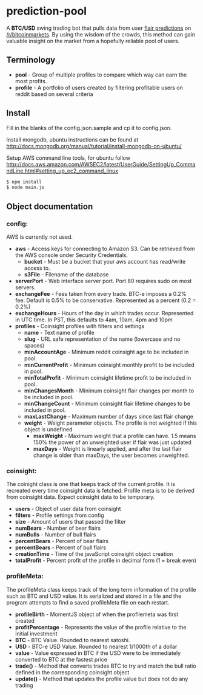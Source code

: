 # prediction-pool
A **BTC/USD** swing trading bot that pulls data from user [flair predictions](http://coinsight.org/#reddit) on [/r/bitcoinmarkets](http://reddit.com/r/bitcoinmarkets). By using the wisdom of the crowds, this method can gain valuable insight on the market from a hopefully reliable pool of users.

## Terminology

- **pool** - Group of multiple profiles to compare which way can earn the most profits.
- **profile** - A portfolio of users created by filtering profitable users on reddit based on several criteria

## Install

Fill in the blanks of the config.json.sample and cp it to config.json.

Install mongodb, ubuntu instructions can be found at http://docs.mongodb.org/manual/tutorial/install-mongodb-on-ubuntu/

Setup AWS command line tools, for ubuntu follow http://docs.aws.amazon.com/AWSEC2/latest/UserGuide/SettingUp_CommandLine.html#setting_up_ec2_command_linux

```bash
$ npm install
$ node main.js
```


## Object documentation

### config:
AWS is currently not used.
- **aws** - Access keys for connecting to Amazon S3. Can be retrieved from the AWS console under Security Credentials.
	- **bucket** - Must be a bucket that your aws account has read/write access to.
	- **s3File** - Filename of the database
- **serverPort** - Web interface server port. Port 80 requires sudo on most servers.
- **exchangeFee** - Fees taken from every trade. BTC-e imposes a 0.2% fee. Default is 0.5% to be conservative. Represented as a percent (0.2 = 0.2%)
- **exchangeHours** - Hours of the day in which trades occur. Represented in UTC time. In PST, this defaults to 4am, 10am, 4pm and 10pm
- **profiles** - Coinsight profiles with filters and settings
	- **name** - Text name of profile
	- **slug** - URL safe representation of the name (lowercase and no spaces)
	- **minAccountAge** - Minimum reddit coinsight age to be included in pool.
	- **minCurrentProfit** - Minimum coinsight monthly profit to be included in pool.
	- **minTotalProfit** - Minimum coinsight lifetime profit to be included in pool.
	- **minChangesMonth** - Minimum coinsight flair changes per month to be included in pool.
	- **minChangeCount** - Minimum coinsight flair lifetime changes to be included in pool.
	- **maxLastChange** - Maximum number of days since last flair change
	- **weight** - Weight parameter objects. The profile is not weighted if this object is undefined
		- **maxWeight** - Maximum weight that a profile can have. 1.5 means 150% the power of an unweighted user if flair was just updated
		- **maxDays** - Weight is linearly applied, and after the last flair change is older than maxDays, the user becomes unweighted.

### coinsight:
The coinight class is one that keeps track of the current profile. It is recreated every time coinsight data is fetched. Profile meta is to be derived from coinsight data. Expect coinsight data to be temporary.
- **users** - Object of user data from coinsight
- **filters** - Profile settings from config
- **size** - Amount of users that passed the filter
- **numBears** - Number of bear flairs
- **numBulls** - Number of bull flairs
- **percentBears** - Percent of bear flairs
- **percentBears** - Percent of bull flairs
- **creationTime** - Time of the javaScript coinsight object creation
- **totalProfit** - Percent profit of the profile in decimal form (1 = break even)

### profileMeta:
The profileMeta class keeps track of the long term information of the profile such as BTC and USD value. It is serialized and stored in a file and the program attempts to find a saved profileMeta file on each restart. 
- **profileBirth** - MomentJS object of when the profilemeta was first created
- **profitPercentage** - Represents the value of the profile relative to the initial investment 
- **BTC** - BTC Value. Rounded to nearest satoshi.
- **USD** - BTC-e USD Value. Rounded to nearest 1/1000th of a dollar
- **value** - Value expressed in BTC if the USD were to be immediately converted to BTC at the fastest price
- **trade()** - Method that converts trades BTC to try and match the bull ratio defined in the corresponding coinsight object
- **update()** - Method that updates the profile value but does not do any trading  